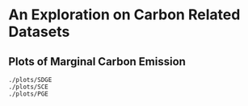 # An Exploration on Carbon Related Datasets

## Plots of Marginal Carbon Emission
``` 
./plots/SDGE 
./plots/SCE 
./plots/PGE 
```
